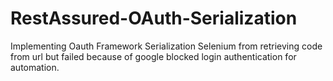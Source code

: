 # RestAssured-OAuth-Serialization
Implementing Oauth Framework
Serialization 
Selenium from retrieving code from url but failed because of google blocked login authentication for automation. 
